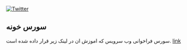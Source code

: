[![Twitter](https://img.shields.io/badge/Twitter-SourceKhone-blue.svg)](https://twitter.com/KhoneSource)

## سورس خونه
سورس فراخوانی وب سرویس که اموزش ان در لینک زیر قرار داده شده است.
[link](https://www.sourcekhone.com/learn/)

